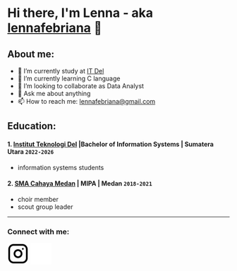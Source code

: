 # Hi there, I'm Lenna - aka [lennafebriana](https://www.instagram.com/nfebtp_/) 👋
## About me:
- 🔭 I’m currently study at [IT Del](https://www.del.ac.id/)
- 🌱 I’m currently learning C language
- 👯 I’m looking to collaborate as Data Analyst
- 💬 Ask me about anything
- 📫 How to reach me: lennafebriana@gmail.com

## Education:

#### 1. [Institut Teknologi Del](https://www.del.ac.id/) |Bachelor of Information Systems | Sumatera Utara `2022-2026`
   - information systems students
#### 2. [SMA Cahaya Medan](https://www.facebook.com/smacahayamedan/) | MIPA | Medan `2018-2021`
   - choir member
   - scout group leader
---

### Connect with me:

[![website](./img/instagram-light.svg)](https://www.instagram.com/nfebtp_/#gh-light-mode-only)
[![website](./img/instagram-dark.svg)](https://www.instagram.com/nfebtp_/#gh-dark-mode-only)
